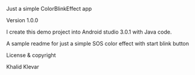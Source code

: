 Just a simple ColorBlinkEffect app

Version 1.0.0

I create this demo project into Android studio 3.0.1 with Java code.

A sample readme for just a simple SOS color effect with start blink button

License & copyright

Khalid Klevar
